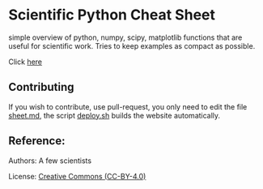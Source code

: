 # Scientific Python Cheat Sheet
simple overview of python, numpy, scipy, matplotlib functions that are useful
for scientific work. Tries to keep examples as compact as possible.

Click [here](sheet.md)

## Contributing
If you wish to contribute, use pull-request, you only need to edit the file [sheet.md](sheet.md), the script [deploy.sh](deploy.sh) builds the website automatically.

## Reference:

Authors: A few scientists

License: [Creative Commons (CC-BY-4.0)](LICENSE)

